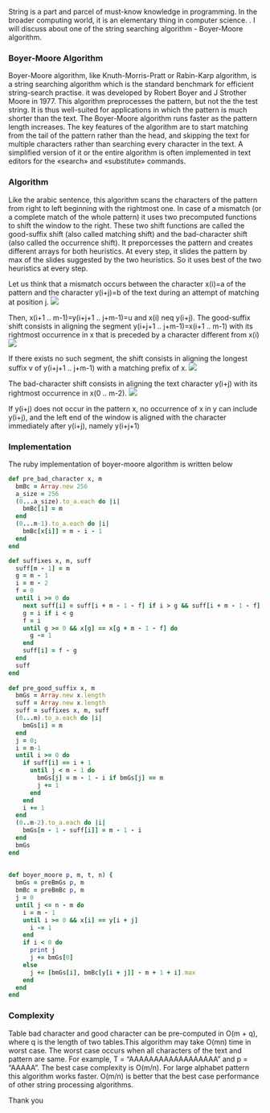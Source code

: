 String is a part and parcel of must-know knowledge in programming. In the broader computing world, it is an elementary thing in computer science. . I will discuss about one of the string searching algorithm - Boyer-Moore algorithm.

### Boyer-Moore Algorithm
Boyer-Moore algorithm, like Knuth-Morris-Pratt or Rabin-Karp algorithm, is a string searching algorithm which is the standard benchmark for efficient string-search practise. it was developed by  Robert  Boyer and J Strother Moore in 1977. This algorithm preprocesses the pattern, but not the the test string. It is thus well-suited for applications in which the pattern is much shorter than the text. The Boyer-Moore algorithm runs faster as the pattern length increases. The key features of the algorithm are to start matching from the tail of the pattern rather than the head, and skipping the text for multiple characters rather than searching every character in the text. A simplified version of it or the entire algorithm is often implemented in text editors for the «search» and «substitute» commands.

### Algorithm
Like the arabic sentence, this algorithm scans the characters of the pattern from right to left beginning with the rightmost one. In case of a mismatch (or a complete match of the whole pattern) it uses two precomputed functions to shift the window to the right. These two shift functions are called the good-suffix shift (also called matching shift) and the bad-character shift (also called the occurrence shift). It preporcesses the pattern and creates different arrays for both heuristics. At every step, it slides the pattern by max of the slides suggested by the two heuristics. So it uses best of the two heuristics at every step.

Let us think that a mismatch occurs between the character x(i)=a of the pattern and the character y(i+j)=b of the text during an attempt of matching at position j.
![](https://images.viblo.asia/d61c8141-cf79-4280-ba70-175150dd50ac.png)

Then, x(i+1 .. m-1)=y(i+j+1 .. j+m-1)=u and x(i) neq y(i+j). The good-suffix shift consists in aligning the segment y(i+j+1 .. j+m-1)=x(i+1 .. m-1) with its rightmost occurrence in x that is preceded by a character different from x(i)
![](https://images.viblo.asia/c9090d8e-2f63-4ecb-aae8-1ed0d214fb36.png)

If there exists no such segment, the shift consists in aligning the longest suffix v of y(i+j+1 .. j+m-1) with a matching prefix of x.
![](https://images.viblo.asia/bc4f34b8-eb7c-423c-b0f0-482db19c8f25.png)

The bad-character shift consists in aligning the text character y(i+j) with its rightmost occurrence in x(0 .. m-2).
![](https://images.viblo.asia/6e140297-e326-4ffb-8a26-1dc5dfd171ad.png)

If y(i+j) does not occur in the pattern x, no occurrence of x in y can include y(i+j), and the left end of the window is aligned with the character immediately after y(i+j), namely y(i+j+1) 

### Implementation
The ruby implementation of boyer-moore algorithm is written below

```ruby
def pre_bad_character x, m
  bmBc = Array.new 256
  a_size = 256
  (0...a_size).to_a.each do |i|
    bmBc[i] = m
  end
  (0...m-1).to_a.each do |i|
    bmBc[x[i]] = m - i - 1
  end
end

def suffixes x, m, suff 
  suff[m - 1] = m
  g = m - 1
  i = m - 2
  f = 0
  until i >= 0 do
    next suff[i] = suff[i + m - 1 - f] if i > g && suff[i + m - 1 - f] < i - g
    g = i if i < g
    f = i
    until g >= 0 && x[g] == x[g + m - 1 - f] do
      g -= 1
    end
    suff[i] = f - g
  end
  suff
end
 
def pre_good_suffix x, m
  bmGs = Array.new x.length
  suff = Array.new x.length
  suff = suffixes x, m, suff
  (0...m).to_a.each do |i|
    bmGs[i] = m
  end
  j = 0;
  i = m-1
  until i >= 0 do
    if suff[i] == i + 1
      until j < m - 1 do
        bmGs[j] = m - 1 - i if bmGs[j] == m
        j += 1
      end
    end
    i += 1
  end
  (0..m-2).to_a.each do |i|
    bmGs[m - 1 - suff[i]] = m - 1 - i
  end
  bmGs
end
 
 
def boyer_moore p, m, t, n) {
  bmGs = preBmGs p, m
  bmBc = preBmBc p, m
  j = 0
  until j <= n - m do
    i = m - 1
    until i >= 0 && x[i] == y[i + j]
      i -= 1
    end
    if i < 0 do
      print j
      j += bmGs[0]
    else
      j += [bmGs[i], bmBc[y[i + j]] - m + 1 + i].max
    end
  end
end
```
### Complexity
Table bad character and good character can be pre-computed in O(m + q), where q is the length of two tables.This algorithm may take O(mn) time in worst case. The worst case occurs when all characters of the text and pattern are same. For example, T = “AAAAAAAAAAAAAAAAAA” and p = “AAAAA”. The best case complexity is O(m/n). For large alphabet pattern this algorithm works faster. O(m/n) is better that the best case performance of other string processing algorithms.

Thank you